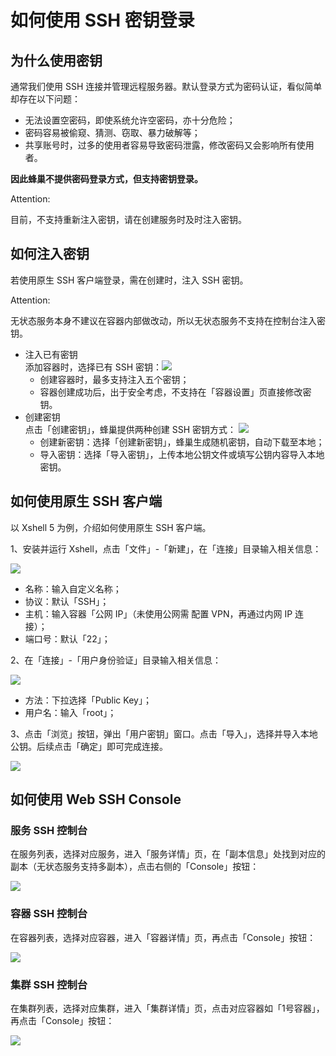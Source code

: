 # 如何使用 SSH 密钥登录

## 为什么使用密钥

通常我们使用 SSH 连接并管理远程服务器。默认登录方式为密码认证，看似简单却存在以下问题：

* 无法设置空密码，即使系统允许空密码，亦十分危险；
* 密码容易被偷窥、猜测、窃取、暴力破解等；
* 共享账号时，过多的使用者容易导致密码泄露，修改密码又会影响所有使用者。

**因此蜂巢不提供密码登录方式，但支持密钥登录。**

<span>Attention:</span><div class="alertContent">目前，不支持重新注入密钥，请在创建服务时及时注入密钥。</div>

## 如何注入密钥

若使用原生 SSH 客户端登录，需在创建时，注入 SSH 密钥。

<span>Attention:</span><div class="alertContent">无状态服务本身不建议在容器内部做改动，所以无状态服务不支持在控制台注入密钥。</div>

* 注入已有密钥<br>添加容器时，选择已有 SSH 密钥：![](../image/创建服务-创建有状态服务-注入已有密钥.png)
	* 创建容器时，最多支持注入五个密钥；
	* 容器创建成功后，出于安全考虑，不支持在「容器设置」页直接修改密钥。
* 创建密钥<br>点击「创建密钥」，蜂巢提供两种创建 SSH 密钥方式：
![](../image/创建服务-创建有状态服务-创建密钥.png)
	* 创建新密钥：选择「创建新密钥」，蜂巢生成随机密钥，自动下载至本地；
	* 导入密钥：选择「导入密钥」，上传本地公钥文件或填写公钥内容导入本地密钥。

## 如何使用原生 SSH 客户端

以 Xshell 5 为例，介绍如何使用原生 SSH 客户端。

1、安装并运行 Xshell，点击「文件」-「新建」，在「连接」目录输入相关信息：

![](../image/如何使用SSH密钥登录-新建会话连接.png)

* 名称：输入自定义名称；
* 协议：默认「SSH」；
* 主机：输入容器「公网 IP」（未使用公网需 配置 VPN，再通过内网 IP 连接）；
* 端口号：默认「22」；

2、在「连接」-「用户身份验证」目录输入相关信息：

![](../image/如何使用SSH密钥登录-新建会话用户身份验证.png)

* 方法：下拉选择「Public Key」；
* 用户名：输入「root」；   

3、点击「浏览」按钮，弹出「用户密钥」窗口。点击「导入」，选择并导入本地公钥。后续点击「确定」即可完成连接。

![](../image/如何使用SSH密钥登录-新建会话用户密钥.png)

## 如何使用 Web SSH Console

### 服务 SSH 控制台
在服务列表，选择对应服务，进入「服务详情」页，在「副本信息」处找到对应的副本（无状态服务支持多副本），点击右侧的「Console」按钮：

![](../image/如何使用SSH密钥登录-服务SSH控制台.png)

### 容器 SSH 控制台
在容器列表，选择对应容器，进入「容器详情」页，再点击「Console」按钮：

![](../image/如何使用SSH密钥登录-容器SSH控制台.png)

### 集群 SSH 控制台
在集群列表，选择对应集群，进入「集群详情」页，点击对应容器如「1号容器」，再点击「Console」按钮：

![](../image/如何使用SSH密钥登录-集群SSH控制台.png)
